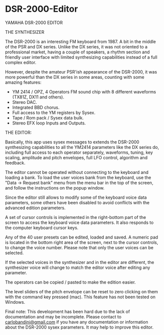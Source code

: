 # DSR-2000-Editor
YAMAHA DSR-2000 EDITOR

THE SYNTHESIZER

The DSR-2000 is an interesting FM keyboard from 1987. A bit in the middle of the PSR and DX series.
Unlike the DX series, it was not oriented to a professional market, having a couple of speakers, a rhythm section and friendly user interface with limited synthesizing capabilities instead of a full complex editor.

However, despite the amateur PSR'ish appearance of the DSR-2000, it was more powerful than the DX series in some areas, counting with some amazing features:


* YM 2414 / OPZ, 4 Operators FM sound chip with 8 different waveforms (TX81Z, DX11 and others).
* Stereo DAC.
* Integrated BBD chorus.
* Full access to the YM registers by Sysex.
* Tape / Rom pack / Sysex data bulk.
* Stereo EFX loop Inputs and Outputs.


THE EDITOR:

Basically, this app uses sysex messages to extends the DSR-2000 synthesizing capabilities to all the YM2414 parameters like the DX series do, including full access to each operator separately, waveforms, tuning, key scaling, amplitude and pitch envelopes, full LFO control, algorithm and feedback. 


The editor cannot be operated without connecting to the keyboard and loading a bank. To load the user voices bank from the keyboard, use the "Data -> Request bank" menu from the menu bar in the top of the screen, and follow the instructions on the popup window.


Since the editor still allows to modify some of the keyboard voice data parameters, some others have been disabled to avoid conflicts with the advanced edition parameters.


A set of cursor controls is implemented in the right-bottom part of the screen to access the keyboard voice data parameters. It also responds to the computer keyboard cursor keys.


Any of the 40 user presets can be edited, loaded and saved. A numeric pad is located in the bottom right area of the screen, next to the cursor controls, to change the voice number. Please note that only the user voices can be selected.


If the selected voices in the synthesizer and in the editor are different, the synthesizer voice will change to match the editor voice after editing any parameter.


The operators can be copied / pasted to make the edition easier.


The level sliders of the pitch envelope can be reset to zero clicking on them with the command key pressed (mac). This feature has not been tested on Windows.


Final note: 
This development has been hard due to the lack of documentation and may be incomplete. 
Please contact to carlobandini@gmail.com if you have any documentation or information about the DSR-2000 sysex parameters. It may help to improve this editor.




